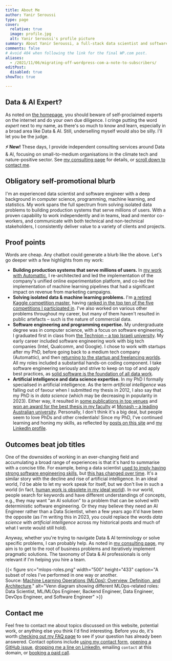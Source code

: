 ```yaml
---
title: About Me
author: Yanir Seroussi
type: page
cover:
  relative: true
  image: profile.jpg
  alt: Yanir Seroussi's profile picture
summary: About Yanir Seroussi, a full-stack data scientist and software engineer with over a decade of experience.
comments: false
# Avoid 404 when following the link for the final WP.com post.
aliases:
  - /2021/11/06/migrating-off-wordpress-com-a-note-to-subscribers/
editPost:
  disabled: true
showToc: true

---
```

## Data & AI Expert?

As noted on [the homepage](https://yanirseroussi.com/), you should beware of self-proclaimed experts on the internet and do your own due diligence. I cringe putting the word _expert_ next to my name, as there's so much to know and learn, especially in a broad area like Data & AI. Still, underselling myself would also be silly. I'll let you be the judge.

**⚡ New!** These days, I provide independent consulting services around Data & AI, focusing on small-to-medium organisations in the climate tech and nature-positive sector. See [my consulting page](/consult/) for details, or [scroll down to contact me](#contact-me).

## Obligatory self-promotional blurb

I'm an experienced data scientist and software engineer with a deep background in computer science, programming, machine learning, and statistics. My work spans the full spectrum from solving isolated data problems to building production systems that serve millions of users. With a proven capability to work independently and in teams, lead and mentor co-workers, and communicate with both technical and non-technical stakeholders, I consistently deliver value to a variety of clients and projects.

## Proof points

Words are cheap. Any chatbot could generate a blurb like the above. Let's go deeper with a few highlights from my work:

* **Building production systems that serve millions of users.** In [my work with Automattic](https://yanirseroussi.com/2021/10/07/my-work-with-automattic/), I re-architected and led the implementation of the company's unified online experimentation platform, and co-led the implementation of machine learning pipelines that had a significant impact on revenue from marketing campaigns.
* **Solving isolated data & machine learning problems.** I'm [a retired Kaggle competition master](https://www.kaggle.com/yanirseroussi), having [ranked in the top ten of the five competitions I participated in](https://yanirseroussi.com/kaggle/). I've also worked on various other problems throughout my career, but many of them haven't resulted in public artefacts &ndash; such is the nature of commercial data.
* **Software engineering and programming expertise.** My undergraduate degree was in computer science, with a focus on software engineering. I graduated first in class from [the Technion &ndash; a top Israeli university](https://en.wikipedia.org/wiki/Technion_%E2%80%93_Israel_Institute_of_Technology). My early career included software engineering work with big tech companies (Intel, Qualcomm, and Google). I chose to work with startups after my PhD, before going back to a medium tech company (Automattic), and then [returning to the startup and freelancing worlds](https://yanirseroussi.com/2022/06/06/the-mission-matters-moving-to-climate-tech-as-a-data-scientist/). All my roles included a substantial hands-on coding component. I take software engineering seriously and strive to keep on top of and apply best practices, as [solid software is the foundation of all data work](https://yanirseroussi.com/2014/08/17/datas-hierarchy-of-needs/).
* **Artificial intelligence and data science expertise.** In my PhD I formally specialised in artificial intelligence. As the term _artificial intelligence_ was falling out of favour when I submitted my thesis in 2012, I also say that my PhD is in _data science_ (which may be decreasing in popularity in 2023). Either way, it resulted in [some publications in top venues](https://yanirseroussi.com/phd-work/) and [won an award for the best thesis in my faculty](https://www.monash.edu/news/articles/top-of-the-class) at [Monash &ndash; a leading Australian university](https://en.wikipedia.org/wiki/Monash_University). Personally, I don't think it's a big deal, but people seem to love PhDs and other credentials! Since my PhD, I've continued learning and honing my skills, as reflected by [posts on this site](https://yanirseroussi.com/) and [my LinkedIn profile](https://www.linkedin.com/in/yanirseroussi/).

## Outcomes beat job titles

One of the downsides of working in an ever-changing field and accumulating a broad range of experiences is that it's hard to summarise with a concise title. For example, being a data scientist [used to imply having strong software engineering skills](https://yanirseroussi.com/2014/10/23/what-is-data-science/), but [this has changed over time](https://yanirseroussi.com/2023/06/30/was-data-science-a-failure-mode-of-software-engineering/). It's a similar story with the decline and rise of artificial intelligence. In an ideal world, I'd be able to let my work speak for itself, but we don't live in such a world (in fact, [human work is obsolete in my ideal world](https://yanirseroussi.com/2023/04/21/remaining-relevant-as-a-small-language-model/)). In our world, people search for keywords and have different understandings of concepts, e.g., they may want "an AI solution" to a problem that can be solved with deterministic software engineering. Or they may believe they need an AI Engineer rather than a Data Scientist, when a few years ago it'd have been the opposite (as I'm writing this in 2023, you could replace the words _data science_ with _artificial intelligence_ across my historical posts and much of what I wrote would still hold).

Anyway, whether you're trying to navigate Data & AI terminology or solve specific problems, I can probably help. As noted in [my consulting page](/consult/), my aim is to get to the root of business problems and iteratively implement pragmatic solutions. The taxonomy of Data & AI professionals is only relevant if I'm helping you hire a team.

{{< figure src="mlops-roles.png" width="500" height="433" caption="A subset of roles I've performed in one way or another.<br>Source: [Machine Learning Operations (MLOps): Overview, Definition, and Architecture](https://ieeexplore.ieee.org/document/10081336)." alt="Venn diagram showing different MLOps-related roles: Data Scientist, ML/MLOps Engineer, Backend Engineer, Data Engineer, DevOps Engineer, and Software Engineer" >}}

## Contact me

Feel free to contact me about topics discussed on this website, potential work, or anything else you think I'd find interesting. Before you do, it's worth [checking out my FAQ page](https://yanirseroussi.com/2017/10/15/advice-for-aspiring-data-scientists-and-other-faqs/) to see if your question has already been answered. Contact options include [using my contact form](https://docs.google.com/forms/d/e/1FAIpQLSeibojYvmFUDC284wTybWAuWJ4rHi6j6SnF8ZiZt8zBIyi8vw/viewform), [opening a GitHub issue](https://github.com/yanirs/yanirseroussi.com/issues), [dropping me a line on LinkedIn](https://www.linkedin.com/in/yanirseroussi), emailing `contact` at this domain, or [booking a paid call](https://talkw.me/@yanir).
